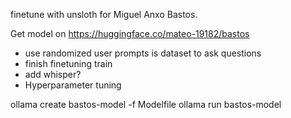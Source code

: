finetune with unsloth for Miguel Anxo Bastos.

Get model on https://huggingface.co/mateo-19182/bastos


- use randomized user prompts is dataset to ask questions
- finish finetuning train
- add whisper?
- Hyperparameter tuning

ollama create bastos-model -f Modelfile
ollama run bastos-model